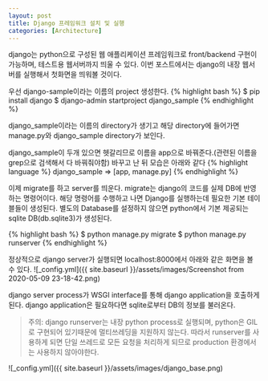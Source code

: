 ```yaml
---
layout: post
title: Django 프레임워크 설치 및 실행
categories: [Architecture]
---
```


django는 python으로 구성된 웹 애플리케이션 프레임워크로 front/backend 구현이 가능하며, 
테스트용 웹서버까지 띄울 수 있다. 이번 포스트에서는 django의 내장 웹서버를 실행해서 첫화면을 띄워볼 것이다.

우선 django-sample이라는 이름의 project 생성한다.
{% highlight bash %}
$ pip install django
$ django-admin startproject django_sample
{% endhighlight %}

django_sample이라는 이름의 directory가 생기고 해당 directory에 들어가면 manage.py와 django_sample directory가 보인다.

django_sample이 두개 있으면 헷갈리므로 이름을 app으로 바꿔준다.(관련된 이름을 grep으로 검색해서 다 바꿔줘야함)
바꾸고 난 뒤 모습은 아래와 같다
{% highlight language %}
django_sample => [app, manage.py]
{% endhighlight %}

이제 migrate를 하고 server를 띄운다. migrate는 django의 코드를 실제 DB에 반영하는 명령어이다. 해당 명령어를 수행하고 나면 Django를 실행하는데 필요한 기본 테이블들이 생성된다. 별도의 Database를 설정하지 않으면 python에서 기본 제공되는 sqlite DB(db.sqlite3)가 생성된다.

{% highlight bash %}
$ python manage.py migrate
$ python manage.py runserver
{% endhighlight %}

정상적으로 django server가 실행되면 localhost:8000에서 아래와 같은 화면을 볼 수 있다.
![_config.yml]({{ site.baseurl }}/assets/images/Screenshot from 2020-05-09 23-18-42.png)

django server process가 WSGI interface를 통해 django application을 호출하게 된다.
django application은 필요하다면 sqlite로부터 DB의 정보를 불러온다.

> 주의: django runserver는 내장 python process로 실행되며, python은 GIL로 구현되어 있기때문에 멀티쓰레딩을 지원하지 않는다. 따라서 runserver를 사용하게 되면 단일 쓰레드로 모든 요청을 처리하게 되므로 production 환경에서는 사용하지 않아야한다.

![_config.yml]({{ site.baseurl }}/assets/images/django_base.png)
